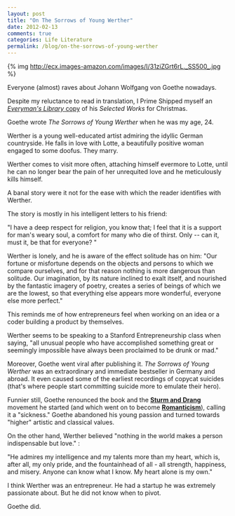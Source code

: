 ```yaml
---
layout: post
title: "On The Sorrows of Young Werther"
date: 2012-02-13
comments: true
categories: Life Literature
permalink: /blog/on-the-sorrows-of-young-werther
---
```


{% img http://ecx.images-amazon.com/images/I/31ziZGrt6rL._SS500_.jpg %}

Everyone (almost) raves about Johann Wolfgang von Goethe nowadays.


Despite my reluctance to read in translation, I Prime Shipped myself an [*Everyman's Library* copy](http://www.amazon.com/Selected-Everymans-Library-Johann-Wolfgang/dp/0375410449/ref=sr_1_1?ie=UTF8&qid=1329190356&sr=8-1) of his *Selected Works* for Christmas.


Goethe wrote *The Sorrows of Young Werther* when he was my age, 24.


Werther is a young well-educated artist admiring the idyllic German countryside. He falls in love with Lotte, a beautifully positive woman engaged to some doofus. They marry. 


Werther comes to visit more often, attaching himself evermore to Lotte, until he can no longer bear the pain of her unrequited love and he meticulously kills himself.


A banal story were it not for the ease with which the reader identifies with Werther.


The story is mostly in his intelligent letters to his friend:


"I have a deep respect for religion, you know that; I feel that it is a support for man's weary soul, a comfort for many who die of thirst. Only -- can it, must it, be that for everyone? "


Werther is lonely, and he is aware of the effect solitude has on him: "Our fortune or misfortune depends on the objects and persons to which we compare ourselves, and for that reason nothing is more dangerous than solitude. Our imagination, by its nature inclined to exalt itself, and nourished by the fantastic imagery of poetry, creates a series of beings of which we are the lowest, so that everything else appears more wonderful, everyone else more perfect."


This reminds me of how entrepreneurs feel when working on an idea or a coder building a product by themselves. 

Werther seems to be speaking to a Stanford Entrepreneurship class when saying, "all unusual people who have accomplished something great or seemingly impossible have always been proclaimed to be drunk or mad."


Moreover, Goethe went viral after publishing it. *The Sorrows of Young Werther* was an extraordinary and immediate bestseller in Germany and abroad. It even caused some of the earliest recordings of copycat suicides (that's where people start committing suicide more to emulate their hero).



Funnier still, Goethe renounced the book and the **[Sturm and Drang](http://en.wikipedia.org/wiki/Sturm_und_Drang)** movement he started (and which went on to become **[Romanticism](http://en.wikipedia.org/wiki/Romanticism)**), calling it a "sickness." Goethe abandoned his young passion and turned towards "higher" artistic and classical values. 

On the other hand, Werther believed "nothing in the world makes a person indispensable but love." :

"He admires my intelligence and my talents more than my heart, which is, after all, my only pride, and the fountainhead of all - all strength, happiness, and misery. Anyone can know what I know. My heart alone is my own."



I think Werther was an entrepreneur. He had a startup he was extremely passionate about. But he did not know when to pivot.

Goethe did.

